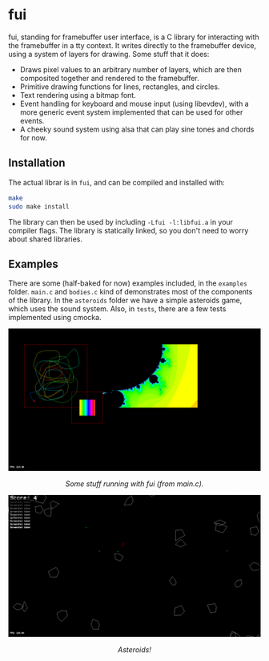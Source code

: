 # fui

fui, standing for framebuffer user interface, is a C library for interacting with the framebuffer in a tty context. It writes directly to the framebuffer device, using a system of layers for drawing. Some stuff that it does:

- Draws pixel values to an arbitrary number of layers, which are then composited together and rendered to the framebuffer.
- Primitive drawing functions for lines, rectangles, and circles.
- Text rendering using a bitmap font.
- Event handling for keyboard and mouse input (using libevdev), with a more generic event system implemented that can be used for other events.
- A cheeky sound system using alsa that can play sine tones and chords for now.

## Installation

The actual librar is in `fui`, and can be compiled and installed with:

```bash
make
sudo make install
```

The library can then be used by including `-Lfui -l:libfui.a` in your compiler flags. The library is statically linked, so you don't need to worry about shared libraries.  

## Examples

There are some (half-baked for now) examples included, in the `examples` folder. `main.c` and `bodies.c` kind of demonstrates most of the components of the library. In the `asteroids` folder we have a simple asteroids game, which uses the sound system. Also, in `tests`, there are a few tests implemented using cmocka.

<p align="center">
  <img src="screenshot.png" alt="Description" width="600"/>
</p>
<p align="center"><em>Some stuff running with fui (from main.c).</em></p>

<p align="center">
  <img src="examples/asteroids/screenshot.png" alt="Description" width="600"/>
</p>
<p align="center"><em>Asteroids!</em></p>